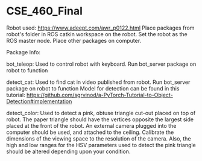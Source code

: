 # CSE_460_Final

Robot used: https://www.adeept.com/awr_p0122.html
Place packages from robot's folder in ROS catkin workspace on the robot. Set the robot as the ROS master node.
Place other packages on computer.

Package Info:

bot_teleop:
Used to control robot with keyboard. Run bot_server package on robot to function

detect_cat:
Used to find cat in video published from robot. Run bot_server package on robot to function
Model for detection can be found in this tutorial: https://github.com/sgrvinod/a-PyTorch-Tutorial-to-Object-Detection#implementation

detect_color:
Used to detect a pink, obtuse triangle cut-out placed on top of robot. The paper triangle should have the vertices opposite the largest side placed at the front of the robot. An external camera plugged into the computer should be used, and attached to the ceiling. Calibrate the dimensions of the viewing space to the resolution of the camera. Also, the high and low ranges for the HSV parameters used to detect the pink triangle should be altered depending upon your condition.
